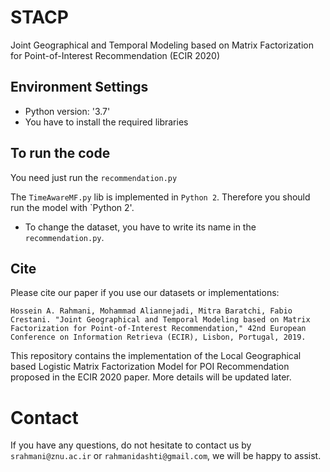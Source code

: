 # STACP
Joint Geographical and Temporal Modeling based on Matrix Factorization for Point-of-Interest Recommendation (ECIR 2020)

## Environment Settings
- Python version:  '3.7'
- You have to install the required libraries

## To run the code
You need just run the `recommendation.py`

The `TimeAwareMF.py` lib is implemented in `Python 2`. Therefore you should run the model with `Python 2'.

- To change the dataset, you have to write its name in the `recommendation.py`.

## Cite
Please cite our paper if you use our datasets or implementations:

```
Hossein A. Rahmani, Mohammad Aliannejadi, Mitra Baratchi, Fabio Crestani. "Joint Geographical and Temporal Modeling based on Matrix Factorization for Point-of-Interest Recommendation," 42nd European Conference on Information Retrieva (ECIR), Lisbon, Portugal, 2019.
```

This repository contains the implementation of the Local Geographical based Logistic Matrix Factorization Model for POI Recommendation proposed in the ECIR 2020 paper. More details will be updated later.

# Contact
If you have any questions, do not hesitate to contact us by `srahmani@znu.ac.ir` or `rahmanidashti@gmail.com`, we will be happy to assist.

